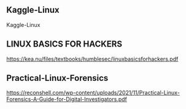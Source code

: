 ## Kaggle-Linux
Kaggle-Linux

## LINUX BASICS FOR HACKERS

https://kea.nu/files/textbooks/humblesec/linuxbasicsforhackers.pdf


## Practical-Linux-Forensics

https://reconshell.com/wp-content/uploads/2021/11/Practical-Linux-Forensics-A-Guide-for-Digital-Investigators.pdf

